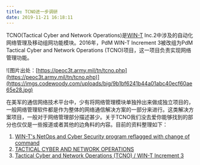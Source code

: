 ```yaml
---
title: TCNO进一步调研
date: 2019-11-21 16:18:11
---
```


TCNO(Tactical Cyber and Network Operations)是[WIN-T](./WIN-T.md) Inc.2中涉及的自动化网络管理及移动组网功能模块。2016年，PdM WIN-T Increment 3被改组为PdM Tactical Cyber and Network Operations (TCNO)项目，这一项目负责实现网络管理功能。

![图片出处：[https://peoc3t.army.mil/tn/tcno.php](https://peoc3t.army.mil/tn/tcno.php)](https://imgs.codewoody.com/uploads/big/9b1bf6241b44a01abc40ecf60ae65e28.jpg)

在美军的通信网络技术平台中，少有将网络管理模块单独拎出来做成独立项目的，一般网络管理软件都是作为整体的网络通信解决方案的一部分来进行。这类解决方案项目，一般对于网络管理部分描述甚少。关于TCNO我们没去爱你能够找到的部分也仅仅是一些报道或者其他的边角料的内容。目前的资料整理如下：

1. [WIN-T's NetOps and Cyber Security program reflagged with change of command](https://www.army.mil/article/170304/win_ts_netops_and_cyber_security_program_reflagged_with_change_of_command)
2. [TACTICAL CYBER AND NETWORK OPERATIONS](https://peoc3t.army.mil/tn/tcno.php)
3. [Tactical Cyber and Network Operations (TCNO) / WIN-T Increment 3](https://www.globalsecurity.org/military/systems/ground/win-t-3.htm)